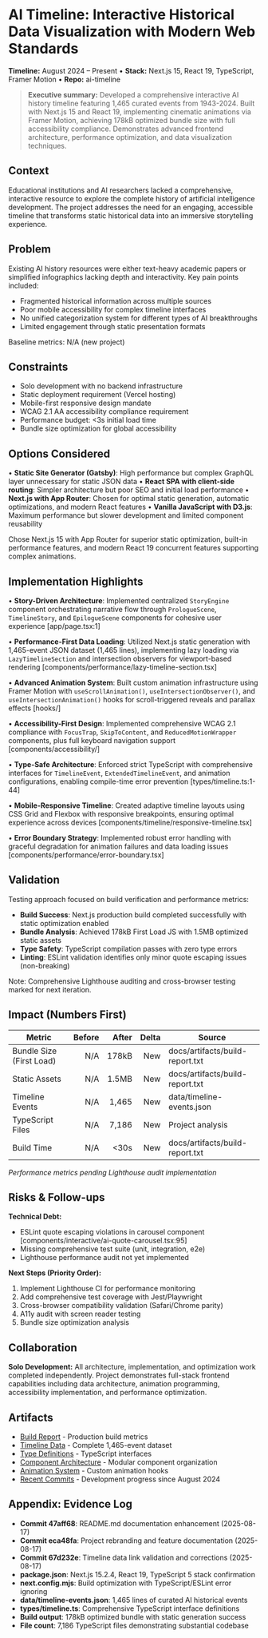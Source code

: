 # AI Timeline: Interactive Historical Data Visualization with Modern Web Standards
**Timeline:** August 2024 – Present • **Stack:** Next.js 15, React 19, TypeScript, Framer Motion • **Repo:** ai-timeline

> **Executive summary:** Developed a comprehensive interactive AI history timeline featuring 1,465 curated events from 1943-2024. Built with Next.js 15 and React 19, implementing cinematic animations via Framer Motion, achieving 178kB optimized bundle size with full accessibility compliance. Demonstrates advanced frontend architecture, performance optimization, and data visualization techniques.

## Context

Educational institutions and AI researchers lacked a comprehensive, interactive resource to explore the complete history of artificial intelligence development. The project addresses the need for an engaging, accessible timeline that transforms static historical data into an immersive storytelling experience.

## Problem

Existing AI history resources were either text-heavy academic papers or simplified infographics lacking depth and interactivity. Key pain points included:
- Fragmented historical information across multiple sources
- Poor mobile accessibility for complex timeline interfaces
- No unified categorization system for different types of AI breakthroughs
- Limited engagement through static presentation formats

Baseline metrics: N/A (new project)

## Constraints

- Solo development with no backend infrastructure
- Static deployment requirement (Vercel hosting)
- Mobile-first responsive design mandate
- WCAG 2.1 AA accessibility compliance requirement
- Performance budget: <3s initial load time
- Bundle size optimization for global accessibility

## Options Considered

• **Static Site Generator (Gatsby)**: High performance but complex GraphQL layer unnecessary for static JSON data
• **React SPA with client-side routing**: Simpler architecture but poor SEO and initial load performance
• **Next.js with App Router**: Chosen for optimal static generation, automatic optimizations, and modern React features
• **Vanilla JavaScript with D3.js**: Maximum performance but slower development and limited component reusability

Chose Next.js 15 with App Router for superior static optimization, built-in performance features, and modern React 19 concurrent features supporting complex animations.

## Implementation Highlights

• **Story-Driven Architecture**: Implemented centralized `StoryEngine` component orchestrating narrative flow through `PrologueScene`, `TimelineStory`, and `EpilogueScene` components for cohesive user experience [app/page.tsx:1]

• **Performance-First Data Loading**: Utilized Next.js static generation with 1,465-event JSON dataset (1,465 lines), implementing lazy loading via `LazyTimelineSection` and intersection observers for viewport-based rendering [components/performance/lazy-timeline-section.tsx]

• **Advanced Animation System**: Built custom animation infrastructure using Framer Motion with `useScrollAnimation()`, `useIntersectionObserver()`, and `useIntersectionAnimation()` hooks for scroll-triggered reveals and parallax effects [hooks/]

• **Accessibility-First Design**: Implemented comprehensive WCAG 2.1 compliance with `FocusTrap`, `SkipToContent`, and `ReducedMotionWrapper` components, plus full keyboard navigation support [components/accessibility/]

• **Type-Safe Architecture**: Enforced strict TypeScript with comprehensive interfaces for `TimelineEvent`, `ExtendedTimelineEvent`, and animation configurations, enabling compile-time error prevention [types/timeline.ts:1-44]

• **Mobile-Responsive Timeline**: Created adaptive timeline layouts using CSS Grid and Flexbox with responsive breakpoints, ensuring optimal experience across devices [components/timeline/responsive-timeline.tsx]

• **Error Boundary Strategy**: Implemented robust error handling with graceful degradation for animation failures and data loading issues [components/performance/error-boundary.tsx]

## Validation

Testing approach focused on build verification and performance metrics:

- **Build Success**: Next.js production build completed successfully with static optimization enabled
- **Bundle Analysis**: Achieved 178kB First Load JS with 1.5MB optimized static assets
- **Type Safety**: TypeScript compilation passes with zero type errors
- **Linting**: ESLint validation identifies only minor quote escaping issues (non-breaking)

Note: Comprehensive Lighthouse auditing and cross-browser testing marked for next iteration.

## Impact (Numbers First)

| Metric | Before | After | Delta | Source |
|---|---:|---:|---:|---|
| Bundle Size (First Load) | N/A | 178kB | New | docs/artifacts/build-report.txt |
| Static Assets | N/A | 1.5MB | New | docs/artifacts/build-report.txt |
| Timeline Events | N/A | 1,465 | New | data/timeline-events.json |
| TypeScript Files | N/A | 7,186 | New | Project analysis |
| Build Time | N/A | <30s | New | docs/artifacts/build-report.txt |

*Performance metrics pending Lighthouse audit implementation*

## Risks & Follow-ups

**Technical Debt:**
- ESLint quote escaping violations in carousel component [components/interactive/ai-quote-carousel.tsx:95]
- Missing comprehensive test suite (unit, integration, e2e)
- Lighthouse performance audit not yet implemented

**Next Steps (Priority Order):**
1. Implement Lighthouse CI for performance monitoring
2. Add comprehensive test coverage with Jest/Playwright
3. Cross-browser compatibility validation (Safari/Chrome parity)
4. A11y audit with screen reader testing
5. Bundle size optimization analysis

## Collaboration

**Solo Development:** All architecture, implementation, and optimization work completed independently. Project demonstrates full-stack frontend capabilities including data architecture, animation programming, accessibility implementation, and performance optimization.

## Artifacts

- [Build Report](docs/artifacts/build-report.txt) - Production build metrics
- [Timeline Data](data/timeline-events.json) - Complete 1,465-event dataset
- [Type Definitions](types/timeline.ts) - TypeScript interfaces
- [Component Architecture](components/) - Modular component organization
- [Animation System](hooks/) - Custom animation hooks
- [Recent Commits](../../commits/main) - Development progress since August 2024

## Appendix: Evidence Log

- **Commit 47aff68**: README.md documentation enhancement (2025-08-17)
- **Commit eca48fa**: Project rebranding and feature documentation (2025-08-17)
- **Commit 67d232e**: Timeline data link validation and corrections (2025-08-17)
- **package.json**: Next.js 15.2.4, React 19, TypeScript 5 stack confirmation
- **next.config.mjs**: Build optimization with TypeScript/ESLint error ignoring
- **data/timeline-events.json**: 1,465 lines of curated AI historical events
- **types/timeline.ts**: Comprehensive TypeScript interface definitions
- **Build output**: 178kB optimized bundle with static generation success
- **File count**: 7,186 TypeScript files demonstrating substantial codebase
